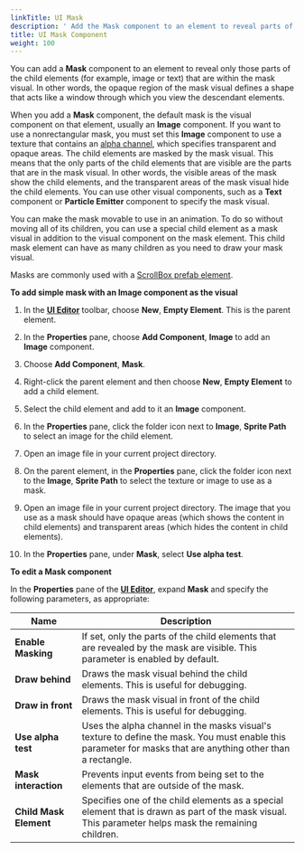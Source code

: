 ```yaml
---
linkTitle: UI Mask
description: ' Add the Mask component to an element to reveal parts of the child element in Open 3D Engine. '
title: UI Mask Component
weight: 100
---
```


You can add a **Mask** component to an element to reveal only those parts of the child elements (for example, image or text) that are within the mask visual. In other words, the opaque region of the mask visual defines a shape that acts like a window through which you view the descendant elements.


When you add a **Mask** component, the default mask is the visual component on that element, usually an **Image** component. If you want to use a nonrectangular mask, you must set this **Image** component to use a texture that contains an [alpha channel](/docs/user-guide/appendix/glossary#alpha-channel), which specifies transparent and opaque areas. The child elements are masked by the mask visual. This means that the only parts of the child elements that are visible are the parts that are in the mask visual. In other words, the visible areas of the mask show the child elements, and the transparent areas of the mask visual hide the child elements. You can use other visual components, such as a **Text** component or **Particle Emitter** component to specify the mask visual.

You can make the mask movable to use in an animation. To do so without moving all of its children, you can use a special child element as a mask visual in addition to the visual component on the mask element. This child mask element can have as many children as you need to draw your mask visual.

Masks are commonly used with a [ScrollBox prefab element](../interactive/components-scrollbox).

**To add simple mask with an Image component as the visual**

1. In the [**UI Editor**](/docs/user-guide/interactivity/user-interface/editor) toolbar, choose **New**, **Empty Element**. This is the parent element.

1. In the **Properties** pane, choose **Add Component**, **Image** to add an **Image** component.

1. Choose **Add Component**, **Mask**.

1. Right-click the parent element and then choose **New**, **Empty Element** to add a child element.

1. Select the child element and add to it an **Image** component.

1. In the **Properties** pane, click the folder icon next to **Image**, **Sprite Path** to select an image for the child element.

1. Open an image file in your current project directory.

1. On the parent element, in the **Properties** pane, click the folder icon next to the **Image**, **Sprite Path** to select the texture or image to use as a mask.

1. Open an image file in your current project directory. The image that you use as a mask should have opaque areas (which shows the content in child elements) and transparent areas (which hides the content in child elements).

1. In the **Properties** pane, under **Mask**, select **Use alpha test**.

**To edit a Mask component**

In the **Properties** pane of the [**UI Editor**](/docs/user-guide/interactivity/user-interface/editor), expand **Mask** and specify the following parameters, as appropriate:

| Name | Description |
| --- | --- |
| **Enable Masking** | If set, only the parts of the child elements that are revealed by the mask are visible. This parameter is enabled by default. |
| **Draw behind** | Draws the mask visual behind the child elements.  This is useful for debugging. |
| **Draw in front** | Draws the mask visual in front of the child elements.  This is useful for debugging. |
| **Use alpha test** | Uses the alpha channel in the masks visual's texture to define the mask.  You must enable this parameter for masks that are anything other than a rectangle. |
| **Mask interaction** | Prevents input events from being set to the elements that are outside of the mask. |
| **Child Mask Element** | Specifies one of the child elements as a special element that is drawn as part of the mask visual.  This parameter helps mask the remaining children. |
